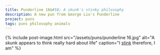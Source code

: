 ```yaml
---
title: Punderline 16&#58; A skunk's stinky philosophy
description: A new pun from George Liu's Punderline
project: puns
tags: puns philosophy animals
---
```

{% include post-image.html 
    src="/assets/puns/punderline 16.jpg"
    alt="A skunk appears to think really hard about life"
    caption="I <u>stink</u> therefore, I am"
    %}

